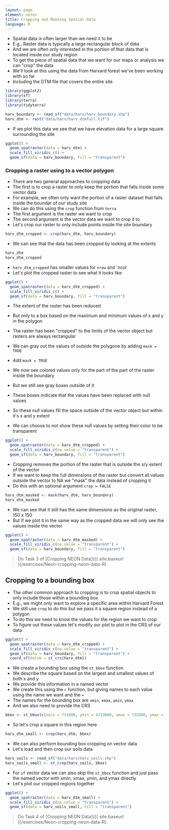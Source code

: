```yaml
---
layout: page
element: notes
title: Cropping and Masking Spatial Data
language: R
---
```


* Spatial data is often larger than we need it to be
* E.g., Raster data is typically a large rectangular block of data
* And we are often only interested in the portion of that data that is located inside our study region
* To get the piece of spatial data that we want for our maps or analysis we can "crop" the data
* We'll look at this using the data from Harvard forest we've been working with so far
* Including the DTM file that covers the entire site

```r
library(ggplot2)
library(sf)
library(terra)
library(tidyterra)

harv_boundary <- read_sf("data/harv/harv_boundary.shp")
harv_dtm <- rast("data/harv/harv_dtmfull.tif")
```

* If we plot this data we see that we have elevation data for a large square surrounding the site

```r
ggplot() +
  geom_spatraster(data = harv_dtm) +
  scale_fill_viridis_c() +
  geom_sf(data = harv_boundary, fill = "transparent")
```

### Cropping a raster using to a vector polygon

* There are two general approaches to cropping data
* The first is to crop a raster to only keep the portion that falls inside some vector data
* For example, we often only want the portion of a raster dataset that falls inside the boundar of our study site
* We can do this using the `crop` function from `terra`
* The first argument is the raster we want to crop
* The second argument is the vector data we want to crop it to
* Let's crop our raster to only include points inside the site boundary

```r
harv_dtm_cropped <- crop(harv_dtm, harv_boundary)
```

* We can see that the data has been cropped by looking at the extents

```r
harv_dtm
harv_dtm_cropped
```

* `harv_dtm_cropped` has smaller values for `nrow` and `ncol
* Let's plot the cropped raster to see what it looks like

```r
ggplot() +
  geom_spatraster(data = harv_dtm_cropped) +
  scale_fill_viridis_c() +
  geom_sf(data = harv_boundary, fill = "transparent")
```

* The extent of the raster has been reduced
* But only to a box based on the maximum and minimum values of x and y in the polygon
* The raster has been "cropped" to the limits of the vector object but rasters are always rectangular
* We can gray out the values of outside the polygone by adding `mask = TRUE`
* _Add `mask = TRUE`_

* We now see colored values only for the part of the part of the raster inside the boundary
* But we still see gray boxes outside of it
* These boxes indicate that the values have been replaced with null values
* So these null values fill the space outside of the vector object but within it's x and y extent
* We can choose to not show these null values by setting their color to be transparent

```r
ggplot() +
  geom_spatraster(data = harv_dtm_cropped) +
  scale_fill_viridis_c(na.value = "transparent") +
  geom_sf(data = harv_boundary, fill = "transparent")
```

* Cropping removes the portion of the raster that is outside the x/y extent of the vector
* If we want to keep the full dimensions of the raster but convert all values outside the vector to NA we "mask" the data instead of cropping it
* Do this with an optional argument `crop = FALSE`

```r
harv_dtm_masked <- mask(harv_dtm, harv_boundary)
harv_dtm_masked
```

* We can see that it still has the same dimensions as the original raster, 150 x 150
* But if we plot it in the same way as the cropped data we will only see the values inside the vector

```r
ggplot() +
  geom_spatraster(data = harv_dtm_masked) +
  scale_fill_viridis_c(na.value = "transparent") +
  geom_sf(data = harv_boundary, fill = "transparent")
```

> Do Task 3 of [Cropping NEON Data]({{ site.baseurl }}/exercises/Neon-cropping-neon-data-R).

## Cropping to a bounding box

* The other common approach to cropping is to crop spatial objects to only include those within a bounding box
* E.g., we might only want to explore a specific area within Harvard Forest
* We still use `crop` to do this but we pass it a square region instead of a polygon
* To do this we need to know the values for the region we want to crop
* To figure out these values let's modify our plot to plot in the CRS of our data

```r
ggplot() +
  geom_spatraster(data = harv_dtm_cropped) +
  scale_fill_viridis_c(na.value = "transparent") +
  geom_sf(data = harv_boundary, fill = "transparent") +
  coord_sf(datum = st_crs(harv_dtm))
```

* We create a bounding box using the `st_bbox` function
* We describe the square based on the largest and smallest values of both x and y
* We provide this information in a named vector
* We create this using the `c` function, but giving names to each value using the name we want and the `=`
* The names for the bounding box are `xmin`, `xmax`, `ymin`, `ymax`
* And we also need to provide the CRS

```r
bbox <- st_bbox(c(xmin = 731000, ymin = 4713000, xmax = 732000, ymax = 4714000), crs = st_crs(harv_dtm))
```

* So let's crop a square in this region here

```r
harv_dtm_small <- crop(harv_dtm, bbox)
```

* We can also perform bounding box cropping on vector data
* Let's load and then crop our soils data

```r
harv_soils <- read_sf("data/harv/harv_soils.shp")
harv_soils_small <- st_crop(harv_soils, bbox)
```

* For `sf` vector data we can also skip the `st_bbox` function and just pass the named vector with xmin, xmax, ymin, and ymax directly
* Let's plot our cropped regions together

```r
ggplot() +
  geom_spatraster(data = harv_dtm_small) +
  scale_fill_viridis_c(na.value = "transparent") +
  geom_sf(data = harv_soils_small, fill = "transparent")
```

> Do Task 4 of [Cropping NEON Data]({{ site.baseurl }}/exercises/Neon-cropping-neon-data-R).
